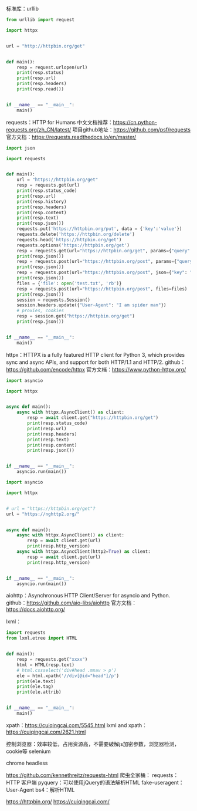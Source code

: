 
标准库：urllib
```python
from urllib import request

import httpx


url = "http://httpbin.org/get"


def main():
    resp = request.urlopen(url)
    print(resp.status)
    print(resp.url)
    print(resp.headers)
    print(resp.read())


if __name__ == "__main__":
    main()
```



requests：HTTP for Humans
中文文档推荐：https://cn.python-requests.org/zh_CN/latest/
项目github地址：https://github.com/psf/requests
官方文档：https://requests.readthedocs.io/en/master/
```python
import json

import requests


def main():
    url = "https://httpbin.org/get"
    resp = requests.get(url)
    print(resp.status_code)
    print(resp.url)
    print(resp.history)
    print(resp.headers)
    print(resp.content)
    print(resp.text)
    print(resp.json())
    requests.put('https://httpbin.org/put', data = {'key':'value'})
    requests.delete('https://httpbin.org/delete')
    requests.head('https://httpbin.org/get')
    requests.options('https://httpbin.org/get')
    resp = requests.get(url="https://httpbin.org/get", params={"query": "test"})
    print(resp.json())
    resp = requests.post(url="https://httpbin.org/post", params={"query": "test"}, data={"key": "value"})
    print(resp.json())
    resp = requests.post(url="https://httpbin.org/post", json={"key": "value"})
    print(resp.json())
    files = {'file': open('test.txt', 'rb')}
    resp = requests.post(url="https://httpbin.org/post", files=files)
    print(resp.json())
    session = requests.Session()
    session.headers.update({"User-Agent": "I am spider man"})
    # proxies, cookies
    resp = session.get("https://httpbin.org/get")
    print(resp.json())


if __name__ == "__main__":
    main()

```


httpx：HTTPX is a fully featured HTTP client for Python 3, which provides sync and async APIs, and support for both HTTP/1.1 and HTTP/2.
github：https://github.com/encode/httpx
官方文档：https://www.python-httpx.org/


```python
import asyncio

import httpx


async def main():
    async with httpx.AsyncClient() as client:
        resp = await client.get("https://httpbin.org/get")
        print(resp.status_code)
        print(resp.url)
        print(resp.headers)
        print(resp.text)
        print(resp.content)
        print(resp.json())


if __name__ == "__main__":
    asyncio.run(main())


```

```python
import asyncio

import httpx


# url = "https://httpbin.org/get"?
url = "https://nghttp2.org/"


async def main():
    async with httpx.AsyncClient() as client:
        resp = await client.get(url)
        print(resp.http_version)
    async with httpx.AsyncClient(http2=True) as client:
        resp = await client.get(url)
        print(resp.http_version)


if __name__ == "__main__":
    asyncio.run(main())

```

aiohttp：Asynchronous HTTP Client/Server for asyncio and Python.
github：https://github.com/aio-libs/aiohttp
官方文档：https://docs.aiohttp.org/

lxml：

```python
import requests
from lxml.etree import HTML


def main():
    resp = requests.get("xxxx")
    html = HTML(resp.text)
    # html.cssselect('div#head .mnav > p')
    ele = html.xpath('//div[@id="head"]/p')
    print(ele.text)
    print(ele.tag)
    print(ele.attrib)


if __name__ == "__main__":
    main()
```

xpath：https://cuiqingcai.com/5545.html
lxml and xpath：https://cuiqingcai.com/2621.html


控制浏览器：效率较低，占用资源高，不需要破解js加密参数，浏览器检测，cookie等
selenium

chrome headless


https://github.com/kennethreitz/requests-html
爬虫全家桶：
requests：HTTP 客户端
pyquery：可以使用jQuery的语法解析HTML
fake-useragent：User-Agent
bs4：解析HTML

https://httpbin.org/
https://cuiqingcai.com/

